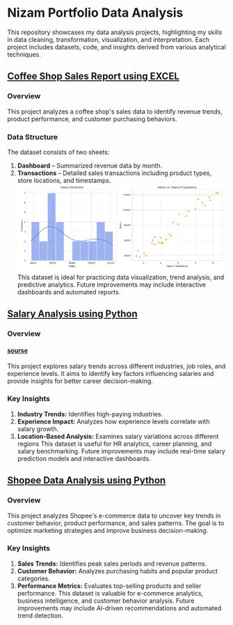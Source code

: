 # Nizam Portfolio Data Analysis
This repository showcases my data analysis projects, highlighting my skills in data cleaning, transformation, visualization, and interpretation. Each project includes datasets, code, and insights derived from various analytical techniques.
## [Coffee Shop Sales Report using EXCEL ](https://1drv.ms/x/c/9e8fde36bdd38ef5/EbsMWrWA39hNpL1_-i9ysI8BHEGLN4I6-1CnlZuLc9zwiw?e=xCHc4R)
### Overview
This project analyzes a coffee shop's sales data to identify revenue trends, product performance, and customer purchasing behaviors.
### Data Structure
The dataset consists of two sheets:
1. **Dashboard** – Summarized revenue data by month.
2. **Transactions** – Detailed sales transactions including product types, store locations, and timestamps.
![alt text](https://github.com/MJnizam/Portfolio-Project/blob/main/salary.PNG)
This dataset is ideal for practicing data visualization, trend analysis, and predictive analytics. Future improvements may include interactive dashboards and automated reports.
## [Salary Analysis using Python](https://github.com/MJnizam/Portfolio-Project/blob/main/Salary_Analysis.ipynb)
### Overview
#### [sourse](https://github.com/MJnizam/Portfolio-Project/blob/main/Salary_dataset.csv)
This project explores salary trends across different industries, job roles, and experience levels. It aims to identify key factors influencing salaries and provide insights for better career decision-making.
### Key Insights
1. **Industry Trends:** Identifies high-paying industries.
2. **Experience Impact:** Analyzes how experience levels correlate with salary growth.
3. **Location-Based Analysis:** Examines salary variations across different regions
This dataset is useful for HR analytics, career planning, and salary benchmarking. Future improvements may include real-time salary prediction models and interactive dashboards.
## [Shopee Data Analysis using Python](https://github.com/MJnizam/Portfolio-Project/blob/main/shopee_data_analysis.ipynb)
### Overview
This project analyzes Shopee's e-commerce data to uncover key trends in customer behavior, product performance, and sales patterns. The goal is to optimize marketing strategies and improve business decision-making.
### Key Insights
1. **Sales Trends:** Identifies peak sales periods and revenue patterns.
2. **Customer Behavior:** Analyzes purchasing habits and popular product categories.
3. **Performance Metrics:** Evaluates top-selling products and seller performance.
This dataset is valuable for e-commerce analytics, business intelligence, and customer behavior analysis. Future improvements may include AI-driven recommendations and automated trend detection.



